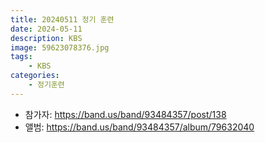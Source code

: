 ```yaml
---
title: 20240511 정기 훈련
date: 2024-05-11
description: KBS
image: 59623078376.jpg
tags:
    - KBS
categories:
    - 정기훈련
---
```


- 참가자: https://band.us/band/93484357/post/138
- 앨범: https://band.us/band/93484357/album/79632040